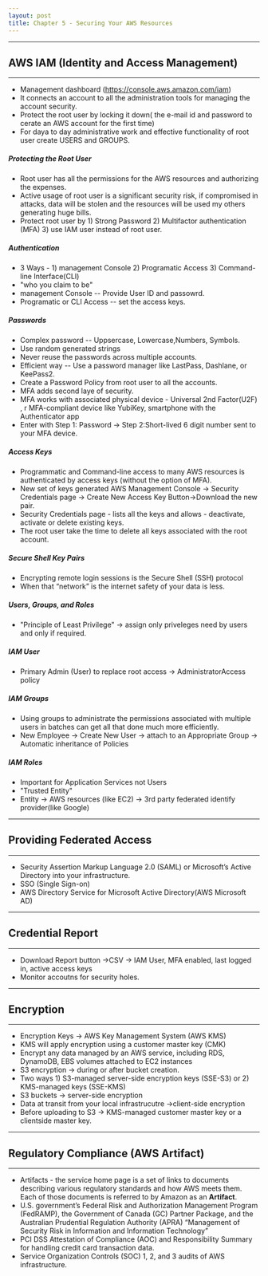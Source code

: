 ```yaml
---
layout: post
title: Chapter 5 - Securing Your AWS Resources
---
```

***

## AWS IAM (Identity and Access Management)

***
* Management dashboard (https://console.aws.amazon.com/iam)
* It connects an account to all the administration tools for managing the account security.
* Protect the root user by locking it down( the e-mail id and password to cerate an AWS account for the first time)
* For daya to day administrative work and effective functionality of root user create USERS and GROUPS.

##### Protecting the Root User
* Root user has all the permissions for the AWS resources and authorizing the expenses.
* Active usage of root user is a significant security risk, if compromised in attacks, data will be stolen and the resources will be used my others generating huge bills.
* Protect root  user by 1) Strong Password 2) Multifactor authentication (MFA) 3) use IAM user instead of root user.

##### Authentication
* 3 Ways - 1) management Console 2) Programatic Access 3) Command-line Interface(CLI)
* "who you claim to be"
* management Console -- Provide User ID and passowrd.
* Programatic or CLI Access -- set the access keys.

##### Passwords
* Complex password -- Uppsercase, Lowercase,Numbers, Symbols.
* Use random generated strings
* Never reuse the passwords across multiple accounts.
* Efficient way -- Use a password manager like LastPass, Dashlane, or KeePass2. 
* Create a Password Policy from root user to all the accounts.
* MFA adds second laye of security.
* MFA works with associated physical device - Universal 2nd Factor(U2F) , r MFA-compliant device like YubiKey,  smartphone with the Authenticator app
* Enter with Step 1: Password -> Step 2:Short-lived 6 digit number sent to your MFA device.

##### Access Keys 
*  Programmatic and Command-line access to many AWS resources is authenticated by access keys (without the option of MFA).
*  New set of keys generated AWS Management Console -> Security Credentials page -> Create New Access Key Button->Download the new pair.
*  Security Credentials page - lists all the keys and allows - deactivate, activate or delete existing keys.
*  The root user take the time to delete all keys associated with the root account.

##### Secure Shell Key Pairs
* Encrypting remote login sessions is the Secure Shell (SSH) protocol
* When that “network” is the internet safety of your data is less.

##### Users, Groups, and Roles
* "Principle of Least Privilege" -> assign only priveleges need by users and only if required.

##### IAM User
* Primary Admin (User) to replace root access -> AdministratorAccess policy

##### IAM Groups
* Using groups to administrate the permissions associated with multiple users in batches can get all that done much more efficiently.
* New Employee -> Create New User -> attach to an Appropriate Group -> Automatic inheritance of Policies

##### IAM Roles
* Important for Application Services not Users
* "Trusted Entity"
* Entity -> AWS resources (like EC2) -> 3rd party federated identify provider(like Google)


***
## Providing Federated Access
***
* Security Assertion Markup Language 2.0 (SAML) or Microsoft’s Active Directory into your infrastructure.
* SSO (Single Sign-on)
* AWS Directory Service for Microsoft Active Directory(AWS Microsoft AD)

***
## Credential Report
***
* Download Report button ->CSV -> IAM User, MFA enabled, last logged in, active access keys
* Monitor accoutns for security holes.

***
## Encryption
***
* Encryption Keys -> AWS Key Management System (AWS KMS)
* KMS will apply encryption using a customer master key (CMK)
* Encrypt any data managed by an AWS service, including RDS, DynamoDB, EBS volumes attached to EC2 instances
* S3 encryption -> during or after bucket creation.
* Two ways 1) S3-managed server-side encryption keys (SSE-S3) or 2) KMS-managed keys (SSE-KMS)
* S3 buckets -> server-side encryption
* Data at transit from your local infrastrucutre ->client-side encryption
* Before uploading to S3 -> KMS-managed customer master key or a clientside master key.


***
## Regulatory Compliance (AWS Artifact)
***
* Artifacts -  the service home page is a set of links to documents describing various regulatory standards and how
AWS meets them. Each of those documents is referred to by Amazon as an **Artifact**.
*  U.S. government’s Federal Risk and Authorization Management Program (FedRAMP), the Government of Canada
(GC) Partner Package, and the Australian Prudential Regulation Authority (APRA) “Management of Security Risk in Information and Information Technology”
*  PCI DSS Attestation of Compliance (AOC) and Responsibility Summary for handling credit card transaction data.
*  Service Organization Controls (SOC) 1, 2, and 3 audits of AWS infrastructure.
